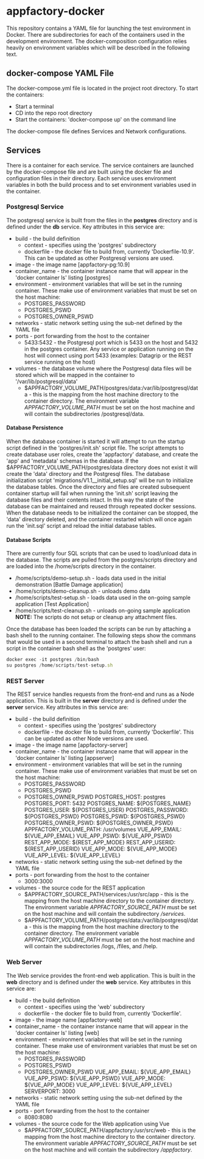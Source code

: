 # appfactory-docker
This repository contains a YAML file for launching the test environment in Docker.  There are subdirectories for each
of the containers used in the development environment.  The docker-composition configuration relies heavily on 
environment variables which will be described in the following text.

## docker-compose YAML File
The docker-compose.yml file is located in the project root directory.  To start the containers:
* Start a terminal
* CD into the repo root directory
* Start the containers: 'docker-compose up' on the command line

The docker-compose file defines Services and Network configurations.

## Services
There is a container for each service.  The service containers are launched by the docker-compose file and are built
using the docker file and configuration files in their directory.  Each service uses environment variables in both the
build process and to set environment variables used in the container.

### Postgresql Service
The postgresql service is built from the files in the __postgres__ directory and is defined under the __db__ service.
Key attributes in this service are:
* build - the build definition
  * context - specifies using the 'postgres' subdirectory
  * dockerfile - the docker file to build from, currently 'Dockerfile-10.9'.  This can be updated as other Postgresql
  versions are used.  
* image - the image name [appfactory-pg:10.9]
* container_name - the container instance name that will appear in the 'docker container ls' listing [postgres]
* environment - environment variables that will be set in the running container.  These make use of environment
variables that must be set on the host machine:
  * POSTGRES_PASSWORD
  * POSTGRES_PSWD
  * POSTGRES_OWNER_PSWD
* networks - static network setting using the sub-net defined by the YAML file
* ports - port forwarding from the host to the container
  * 5433:5432 - the Postgresql port which is 5433 on the host and 5432 in the postgres container.  Any service or 
  application running on the host will connect using port 5433 (examples: Datagrip or the REST service running on the
  host)
* volumes - the database volume where the Postgresql data files will be stored which will be mapped in the container
to '/var/lib/postgresql/data'
  * $APPFACTORY_VOLUME_PATH/postgres/data:/var/lib/postgresql/data - this is the mapping from the host machine directory
  to the container directory.  The environment variable _APPFACTORY_VOLUME_PATH_ must be set on the host machine and
  will contain the subdirectories /postgresql/data.

#### Database Persistence
When the database container is started it will attempt to run the startup script defined in the 'postgres/init.sh' 
script file.  The script attempts to create database user roles, create the 'appfactory' database, and create the
'app' and 'metadata' schemas in the database.  If the $APPFACTORY_VOLUME_PATH/postgres/data directory does not exist
it will create the 'data' directory and the Postgresql files.  The database initialization script 
'migrations/V1.1__initial_setup.sql' will be run to initialize the database tables.  Once the directory and files are
created subsequent container startup will fail when running the 'init.sh' script leaving the database files and their 
contents intact.  In this way the state of the database can be maintained and reused through repeated docker sessions.
When the database needs to be initialized the container can be stopped, the 'data' directory deleted, and the container
restarted which will once again run the 'init.sql' script and reload the initial database tables.

#### Database Scripts
There are currently four SQL scripts that can be used to load/unload data in the database.  The scripts are pulled from
the postgres/scripts directory and are loaded into the /home/scripts directory in the container.
* /home/scripts/demo-setup.sh - loads data used in the initial demonstration [Battle Damage application]
* /home/scripts/demo-cleanup.sh - unloads demo data
* /home/scripts/test-setup.sh - loads data used in the on-going sample application [Test Application]
* /home/scripts/test-cleanup.sh - unloads on-going sample application   
__NOTE:__ The scripts do not setup or cleanup any attachment files.

Once the database has been loaded the scripts can be run by attaching a bash shell to the running container.  The 
following steps show the commans that would be used in a second terminal to attach the bash shell and run a script in 
the container bash shell as the 'postgres' user:
``` javascript
docker exec -it postgres /bin/bash
su postgres /home/scripts/test-setup.sh
```
### REST Server
The REST service handles requests from the front-end and runs as a Node application.  This is built in the __server__
directory and is defined under the __server__ service.
Key attributes in this service are:
* build - the build definition
  * context - specifies using the 'postgres' subdirectory
  * dockerfile - the docker file to build from, currently 'Dockerfile'.  This can be updated as other Node versions are 
  used.  
* image - the image name [appfactory-server]
* container_name - the container instance name that will appear in the 'docker container ls' listing [appserver]
* environment - environment variables that will be set in the running container.  These make use of environment
variables that must be set on the host machine:
  * POSTGRES_PASSWORD
  * POSTGRES_PSWD
  * POSTGRES_OWNER_PSWD
      POSTGRES_HOST:          postgres
      POSTGRES_PORT:          5432
      POSTGRES_NAME:          ${POSTGRES_NAME}
      POSTGRES_USER:          ${POSTGRES_USER}
      POSTGRES_PASSWORD:      ${POSTGRES_PSWD}
      POSTGRES_PSWD:          ${POSTGRES_PSWD}
      POSTGRES_OWNER_PSWD:    ${POSTGRES_OWNER_PSWD}
      APPFACTORY_VOLUME_PATH: /usr/volumes
      VUE_APP_EMAIL:          ${VUE_APP_EMAIL}
      VUE_APP_PSWD:           ${VUE_APP_PSWD}
      REST_APP_MODE:          ${REST_APP_MODE}
      REST_APP_USERID:        ${REST_APP_USERID}
      VUE_APP_MODE:           ${VUE_APP_MODE}
      VUE_APP_LEVEL:          ${VUE_APP_LEVEL}
* networks - static network setting using the sub-net defined by the YAML file
* ports - port forwarding from the host to the container
  * 3000:3000
* volumes - the source code for the REST application
  * $APPFACTORY_SOURCE_PATH/services:/usr/src/app - this is the mapping from the host machine directory to the 
  container directory.  The environment variable _APPFACTORY_SOURCE_PATH_ must be set on the host machine and
  will contain the subdirectory _/services_.
  * $APPFACTORY_VOLUME_PATH/postgres/data:/var/lib/postgresql/data - this is the mapping from the host machine directory
  to the container directory.  The environment variable _APPFACTORY_VOLUME_PATH_ must be set on the host machine and
  will contain the subdirectories /logs, /files, and /help.
 
### Web Server
The Web service provides the front-end web application.  This is built in the __web__ directory and is defined under 
the __web__ service.
Key attributes in this service are:
* build - the build definition
  * context - specifies using the 'web' subdirectory
  * dockerfile - the docker file to build from, currently 'Dockerfile'.
* image - the image name [appfactory-web]
* container_name - the container instance name that will appear in the 'docker container ls' listing [web]
* environment - environment variables that will be set in the running container.  These make use of environment
variables that must be set on the host machine:
  * POSTGRES_PASSWORD
  * POSTGRES_PSWD
  * POSTGRES_OWNER_PSWD
      VUE_APP_EMAIL:          ${VUE_APP_EMAIL}
      VUE_APP_PSWD:           ${VUE_APP_PSWD}
      VUE_APP_MODE:           ${VUE_APP_MODE}
      VUE_APP_LEVEL:          ${VUE_APP_LEVEL}
      SERVERPORT:             3000
* networks - static network setting using the sub-net defined by the YAML file
* ports - port forwarding from the host to the container
  * 8080:8080
* volumes - the source code for the Web application using Vue
  * $APPFACTORY_SOURCE_PATH/appfactory:/usr/src/web - this is the mapping from the host machine directory to the 
  container directory.  The environment variable _APPFACTORY_SOURCE_PATH_ must be set on the host machine and
  will contain the subdirectory _/appfactory_.
 
